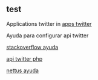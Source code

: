 
## test

Applications twitter in [apps twitter](https://apps.twitter.com/)

Ayuda para configurar api twitter

[stackoverflow ayuda](http://stackoverflow.com/questions/6550337/twitter-oauth-php-need-good-basic-example-to-get-started)

[api twitter php](https://twitteroauth.com/)

[nettus ayuda](http://code.tutsplus.com/articles/how-to-authenticate-users-with-twitter-oauth--net-13595)
